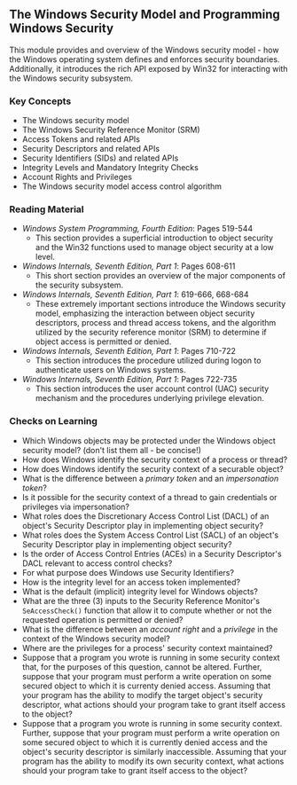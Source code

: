 ## The Windows Security Model and Programming Windows Security

This module provides and overview of the Windows security model - how the Windows operating system defines and enforces security boundaries. Additionally, it introduces the rich API exposed by Win32 for interacting with the Windows security subsystem.

### Key Concepts

- The Windows security model
- The Windows Security Reference Monitor (SRM)
- Access Tokens and related APIs
- Security Descriptors and related APIs
- Security Identifiers (SIDs) and related APIs
- Integrity Levels and Mandatory Integrity Checks
- Account Rights and Privileges
- The Windows security model access control algorithm 

### Reading Material

- _Windows System Programming, Fourth Edition_: Pages 519-544
    - This section provides a superficial introduction to object security and the Win32 functions used to manage object security at a low level. 
- _Windows Internals, Seventh Edition, Part 1_: Pages 608-611
    - This short section provides an overview of the major components of the security subsystem.
- _Windows Internals, Seventh Edition, Part 1_: 619-666, 668-684
    - These extremely important sections introduce the Windows security model, emphasizing the interaction between object security descriptors, process and thread access tokens, and the algorithm utilized by the security reference monitor (SRM) to determine if object access is permitted or denied. 
- _Windows Internals, Seventh Edition, Part 1_: Pages 710-722
    - This section introduces the procedure utilized during logon to authenticate users on Windows systems.
- _Windows Internals, Seventh Edition, Part 1_: Pages 722-735
    - This section introduces the user account control (UAC) security mechanism and the procedures underlying privilege elevation.

### Checks on Learning

- Which Windows objects may be protected under the Windows object security model? (don't list them all - be concise!)
- How does Windows identify the security context of a process or thread?
- How does Windows identify the security context of a securable object?
- What is the difference between a _primary token_ and an _impersonation token_?
- Is it possible for the security context of a thread to gain credentials or privileges via impersonation?
- What roles does the Discretionary Access Control List (DACL) of an object's Security Descriptor play in implementing object security?
- What roles does the System Access Control List (SACL) of an object's Security Descriptor play in implementing object security?
- Is the order of Access Control Entries (ACEs) in a Security Descriptor's DACL relevant to access control checks?
- For what purpose does Windows use Security Identifiers? 
- How is the integrity level for an access token implemented?
- What is the default (implicit) integrity level for Windows objects?
- What are the three (3) inputs to the Security Reference Monitor's `SeAccessCheck()` function that allow it to compute whether or not the requested operation is permitted or denied?
- What is the difference between an _account right_ and a _privilege_ in the context of the Windows security model?
- Where are the privileges for a process' security context maintained?
- Suppose that a program you wrote is running in some security context that, for the purposes of this question, cannot be altered. Further, suppose that your program must perform a write operation on some secured object to which it is currenty denied access. Assuming that your program has the ability to modify the target object's security descriptor, what actions should your program take to grant itself access to the object?
- Suppose that a program you wrote is running in some security context. Further, suppose that your program must perform a write operation on some secured object to which it is currently denied access and the object's security descriptor is similarly inaccessible. Assuming that your program has the ability to modify its own security context, what actions should your program take to grant itself access to the object?
